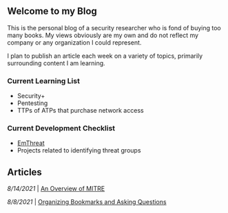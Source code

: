 ## Welcome to my Blog

This is the personal blog of a security researcher who is fond of buying too many books. My views obviously are my own and do not reflect my company or any organization I could represent. 

I plan to publish an article each week on a variety of topics, primarily surrounding content I am learning.

### Current Learning List
- Security+
- Pentesting
- TTPs of ATPs that purchase network access

### Current Development Checklist
- [EmThreat](https://github.com/steelsleuth/EmThreat) 
- Projects related to identifying threat groups

## Articles

*8/14/2021* | [An Overview of MITRE](https://steelsleuth.github.io/vigilant-meme/MITRE)

*8/8/2021* | [Organizing Bookmarks and Asking Questions](https://steelsleuth.github.io/vigilant-meme/Organizing-Bookmarks) 

